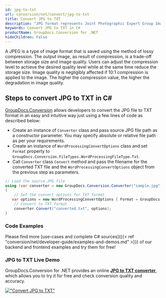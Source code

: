 ```yaml
---
id: jpg-to-txt
url: conversion/net/convert/jpg-to-txt
title: Convert JPG to TXT
description: "JPG format represents Joint Photographic Expert Group Image File with .jpg extension. Learn how to convert JPG to TXT file programmatically in C# language using GroupDocs.Conversion for .NET library."
keywords: Convert JPG to TXT in C#
productName: GroupDocs.Conversion for .NET
hideChildren: False
---
```


A JPEG is a type of image format that is saved using the method of lossy compression. The output image, as result of compression, is a trade-off between storage size and image quality. Users can adjust the compression level to achieve the desired quality level while at the same time reduce the storage size. Image quality is negligibly affected if 10:1 compression is applied to the image.  The higher the compression value, the higher the degradation in image quality.

## Steps to convert JPG to TXT in C#

[GroupDocs.Conversion](https://products.groupdocs.com/conversion/net) allows developers to convert the JPG file to TXT format in an easy and intuitive way just using a few lines of code as described below:

* Create an instance of `Converter` class and pass source JPG file path as a constructor parameter. You may specify absolute or relative file path as per your requirements. 
* Create an instance of `WordProcessingConvertOptions` class and set `Format` property to `GroupDocs.Conversion.FileTypes.WordProcessingFileType.Txt`.
* Call `Converter` class `Convert` method and pass the filename for the converted TXT file and the `WordProcessingConvertOptions` object from the previous step as parameters.

```csharp
// Load the source JPG file
using (var converter = new GroupDocs.Conversion.Converter("sample.jpg"))
{
    // Set the convert options for TXT format
   var options = new WordProcessingConvertOptions { Format = GroupDocs.Conversion.FileTypes.WordProcessingFileType.Txt };
    // Convert to TXT format
    converter.Convert("converted.txt", options);
}
```

### Code Examples

Please find more [use-cases and complete C# sources]({{< ref "conversion/net/developer-guide/examples-and-demos.md" >}}) of our backend and frontend examples and try them for free!

### JPG to TXT Live Demo

GroupDocs.Conversion for .NET provides an online [**JPG to TXT converter**](https://products.groupdocs.app/conversion/jpg-to-txt), which allows you to try it for free and check conversion quality and accuracy.

[!["Convert JPG to TXT"](conversion/net/images/convert-to-txt/convert-jpg-to-txt.png)](https://products.groupdocs.app/conversion/jpg-to-txt)